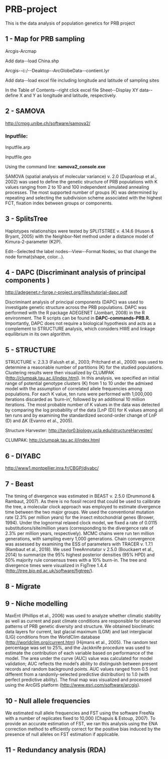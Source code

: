 # PRB-project
This is the data analysis of population genetics for PRB project

## 1 - Map for PRB sampling

Arcgis-Arcmap

Add data--load China.shp

Arcgis--c:/--Deaktop--ArcGlobeData--contient.lyr

Add data--load excel file including longitude and latitude of sampling sites

In the Table of Contents--right click excel file Sheet--Display XY data--define X and Y as longitude and latitude, respectively. 


## 2 - SAMOVA

http://cmpg.unibe.ch/software/samova2/

### Inputfile:

Inputfile.arp

Inputfile.geo

Using the command line: **samova2_console.exe**

SAMOVA (spatial analysis of molecular variance) v. 2.0 (Dupanloup et al., 2002) was used to define the genetic structure of PRB populations with K values ranging from 2 to 10 and 100 independent simulated annealing processes. The most supported number of groups (K) was determined by repeating and selecting the subdivision scheme associated with the highest FCT, fixation index between groups or components. 

## 3 - SplitsTree

Haplotypes relationships were tested by SPLITSTREE v. 4.14.6 (Huson & Bryant, 2005) with the Neighbor-Net method under a distance model of Kimura-2-parameter (K2P). 

Edit--Selected the label nodes--View--Format Nodes, so that change the node format(shape, color...). 

## 4 - DAPC (Discriminant analysis of principal components )

http://adegenet.r-forge.r-project.org/files/tutorial-dapc.pdf

Discriminant analysis of principal components (DAPC) was used to investigate genetic structure across the PRB populations. DAPC was performed with the R package ADEGENET (Jombart, 2008) in the R environment. The R scripts can be found in **DAPC-commands-PRB.R.** Importantly, DAPC does not require a biological hypothesis and acts as a complement to STRUCTURE analysis, which considers HWE and linkage equilibrium in its own algorithm. 

## 5 - STRUCTURE

STRUCTURE v. 2.3.3 (Falush et al., 2003; Pritchard et al., 2000) was used to determine a reasonable number of partitions (K) for the studied populations. Clustering results were then visualized by CLUMPAK (http://clumpak.tau.ac.il/index.html). In this analysis, we specified an initial range of potential genotype clusters (K) from 1 to 10 under the admixed model with the assumption of correlated allele frequencies among populations. For each K value, ten runs were performed with 1,000,000 iterations discarded as ‘burn-in’, followed by an additional 10 million iterations. The most probable number of K values in the data was detected by comparing the log probability of the data [LnP (D)] for K values among all ten runs and by examining the standardized second-order change of LnP (D) and ΔK (Evanno et al., 2005).

Structure Harvester: http://taylor0.biology.ucla.edu/structureHarvester/

CLUMPAK: http://clumpak.tau.ac.il/index.html

## 6 - DIYABC

http://www1.montpellier.inra.fr/CBGP/diyabc/

## 7 - Beast

The timing of divergence was estimated in BEAST v. 2.5.0 (Drummond & Rambaut, 2007). As there is no fossil record that could be used to calibrate the tree, a molecular clock approach was employed to estimate divergence time between the two major groups. We used the conventional mutation rate (2.3% per million years) for the insect mitochondrial genes (Brower, 1994). Under the lognormal relaxed clock model, we fixed a rate of 0.0115 substitutions/site/million years (corresponding to the divergence rate of 2.3% per million years, respectively). MCMC chains were run ten million generations, with sampling every 1,000 generations. Chain convergence was assessed by examining the ESS of parameters with TRACER v. 1.7.1 (Rambaut et al., 2018). We used TreeAnnotator v 2.5.0 (Bouckaert et al., 2014) to summarize the 95% highest posterior densities (95% HPD) and 50% majority rule consensus trees with a 10% burn-in. The tree and divergence times were visualized in FigTree 1.4.4 (http://tree.bio.ed.ac.uk/software/figtree/).

## 8 - Migrate


## 9 - Niche modelling

MaxEnt (Phillips et al., 2006) was used to analyze whether climatic stability as well as current and past climate conditions are responsible for observed patterns of PRB genetic diversity and structure. We obtained bioclimatic data layers for current, last glacial maximum (LGM) and last interglacial (LIG) conditions from the WorldClim database (http://worldclim.org/current.htm) (Hijmans et al., 2005). The random test percentage was set to 25%, and the Jackknife procedure was used to estimate the contribution of each variable based on performance of the model. The area under the curve (AUC) value was calculated for model validation; AUC reflects the model’s ability to distinguish between present records and random background points. AUC values ranged from 0.5 (not different from a randomly-selected predictive distribution) to 1.0 (with perfect predictive ability). The final map was visualized and processed using the ArcGIS platform (http://www.esri.com/software/arcgis).

## 10 - Null allele frequencies 

We estimated null allele frequencies and FST using the software FreeNa with a number of replicates fixed to 10,000 (Chapuis & Estoup, 2007). To provide an accurate estimation of FST, we ran this analysis using the ENA correction method to efficiently correct for the positive bias induced by the presence of null alleles on FST estimation if applicable. 

## 11 - Redundancy analysis (RDA)




